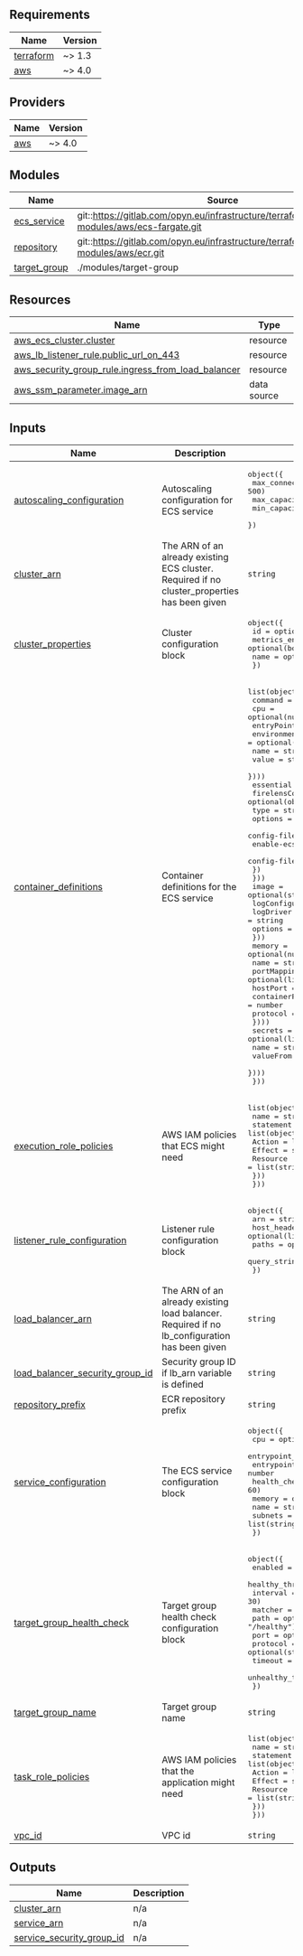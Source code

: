 <!-- BEGIN_TF_DOCS -->
## Requirements

| Name | Version |
|------|---------|
| <a name="requirement_terraform"></a> [terraform](#requirement\_terraform) | ~> 1.3 |
| <a name="requirement_aws"></a> [aws](#requirement\_aws) | ~> 4.0 |

## Providers

| Name | Version |
|------|---------|
| <a name="provider_aws"></a> [aws](#provider\_aws) | ~> 4.0 |

## Modules

| Name | Source | Version |
|------|--------|---------|
| <a name="module_ecs_service"></a> [ecs\_service](#module\_ecs\_service) | git::https://gitlab.com/opyn.eu/infrastructure/terraform/library/base-modules/aws/ecs-fargate.git | n/a |
| <a name="module_repository"></a> [repository](#module\_repository) | git::https://gitlab.com/opyn.eu/infrastructure/terraform/library/base-modules/aws/ecr.git | n/a |
| <a name="module_target_group"></a> [target\_group](#module\_target\_group) | ./modules/target-group | n/a |

## Resources

| Name | Type |
|------|------|
| [aws_ecs_cluster.cluster](https://registry.terraform.io/providers/hashicorp/aws/latest/docs/resources/ecs_cluster) | resource |
| [aws_lb_listener_rule.public_url_on_443](https://registry.terraform.io/providers/hashicorp/aws/latest/docs/resources/lb_listener_rule) | resource |
| [aws_security_group_rule.ingress_from_load_balancer](https://registry.terraform.io/providers/hashicorp/aws/latest/docs/resources/security_group_rule) | resource |
| [aws_ssm_parameter.image_arn](https://registry.terraform.io/providers/hashicorp/aws/latest/docs/data-sources/ssm_parameter) | data source |

## Inputs

| Name | Description | Type | Default | Required |
|------|-------------|------|---------|:--------:|
| <a name="input_autoscaling_configuration"></a> [autoscaling\_configuration](#input\_autoscaling\_configuration) | Autoscaling configuration for ECS service | <pre>object({<br>    max_connections_per_container = optional(number, 500)<br>    max_capacity                  = number<br>    min_capacity                  = number<br>  })</pre> | n/a | yes |
| <a name="input_cluster_arn"></a> [cluster\_arn](#input\_cluster\_arn) | The ARN of an already existing ECS cluster. Required if no cluster\_properties has been given | `string` | `null` | no |
| <a name="input_cluster_properties"></a> [cluster\_properties](#input\_cluster\_properties) | Cluster configuration block | <pre>object({<br>    id              = optional(string)<br>    metrics_enabled = optional(bool, true)<br>    name            = optional(string)<br>  })</pre> | n/a | yes |
| <a name="input_container_definitions"></a> [container\_definitions](#input\_container\_definitions) | Container definitions for the ECS service | <pre>list(object({<br>    command    = optional(list(string))<br>    cpu        = optional(number)<br>    entryPoint = optional(list(string))<br>    environment = optional(list(object({<br>      name  = string<br>      value = string<br>    })))<br>    essential = optional(bool)<br>    firelensConfiguration = optional(object({<br>      type = string<br>      options = object({<br>        config-file-type        = string<br>        enable-ecs-log-metadata = bool<br>        config-file-value       = string<br>      })<br>    }))<br>    image = optional(string)<br>    logConfiguration = optional(object({<br>      logDriver = string<br>      options   = optional(map(string))<br>    }))<br>    memory = optional(number)<br>    name   = string<br>    portMappings = optional(list(object({<br>      hostPort      = optional(number)<br>      containerPort = number<br>      protocol      = string<br>    })))<br>    secrets = optional(list(object({<br>      name      = string<br>      valueFrom = string<br>    })))<br>  }))</pre> | n/a | yes |
| <a name="input_execution_role_policies"></a> [execution\_role\_policies](#input\_execution\_role\_policies) | AWS IAM policies that ECS might need | <pre>list(object({<br>    name = string<br>    statement = list(object({<br>      Action   = list(string)<br>      Effect   = string<br>      Resource = list(string)<br>    }))<br>  }))</pre> | `[]` | no |
| <a name="input_listener_rule_configuration"></a> [listener\_rule\_configuration](#input\_listener\_rule\_configuration) | Listener rule configuration block | <pre>object({<br>    arn = string<br>    host_header = optional(list(string))<br>    paths = optional(list(string))<br>    query_string = optional(list(string))<br>  })</pre> | n/a | yes |
| <a name="input_load_balancer_arn"></a> [load\_balancer\_arn](#input\_load\_balancer\_arn) | The ARN of an already existing load balancer. Required if no lb\_configuration has been given | `string` | `null` | no |
| <a name="input_load_balancer_security_group_id"></a> [load\_balancer\_security\_group\_id](#input\_load\_balancer\_security\_group\_id) | Security group ID if lb\_arn variable is defined | `string` | `null` | no |
| <a name="input_repository_prefix"></a> [repository\_prefix](#input\_repository\_prefix) | ECR repository prefix | `string` | n/a | yes |
| <a name="input_service_configuration"></a> [service\_configuration](#input\_service\_configuration) | The ECS service configuration block | <pre>object({<br>    cpu                                  = optional(number, 1024)<br>    entrypoint_container_name            = string<br>    entrypoint_container_port            = number<br>    health_check_grace_period_in_seconds = optional(number, 60)<br>    memory                               = optional(number, 2048)<br>    name                                 = string<br>    subnets                              = list(string)<br>  })</pre> | n/a | yes |
| <a name="input_target_group_health_check"></a> [target\_group\_health\_check](#input\_target\_group\_health\_check) | Target group health check configuration block | <pre>object({<br>    enabled             = optional(bool, true)<br>    healthy_threshold   = optional(number, 2)<br>    interval            = optional(number, 30)<br>    matcher             = optional(string, "200")<br>    path                = optional(string, "/healthy")<br>    port                = optional(number, 80)<br>    protocol            = optional(string, "HTTP")<br>    timeout             = optional(number, 5)<br>    unhealthy_threshold = optional(number, 5)<br>  })</pre> | n/a | yes |
| <a name="input_target_group_name"></a> [target\_group\_name](#input\_target\_group\_name) | Target group name | `string` | n/a | yes |
| <a name="input_task_role_policies"></a> [task\_role\_policies](#input\_task\_role\_policies) | AWS IAM policies that the application might need | <pre>list(object({<br>    name = string<br>    statement = list(object({<br>      Action   = list(string)<br>      Effect   = string<br>      Resource = list(string)<br>    }))<br>  }))</pre> | `[]` | no |
| <a name="input_vpc_id"></a> [vpc\_id](#input\_vpc\_id) | VPC id | `string` | n/a | yes |

## Outputs

| Name | Description |
|------|-------------|
| <a name="output_cluster_arn"></a> [cluster\_arn](#output\_cluster\_arn) | n/a |
| <a name="output_service_arn"></a> [service\_arn](#output\_service\_arn) | n/a |
| <a name="output_service_security_group_id"></a> [service\_security\_group\_id](#output\_service\_security\_group\_id) | n/a |
<!-- END_TF_DOCS -->